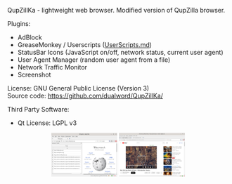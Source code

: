 QupZillKa - lightweight web browser. Modified version of QupZilla browser.  

Plugins:
 - AdBlock
 - GreaseMonkey / Userscripts ([UserScripts.md](userscripts/))
 - StatusBar Icons (JavaScript on/off, network status, current user agent)
 - User Agent Manager (random user agent from a file)
 - Network Traffic Monitor
 - Screenshot

License: GNU General Public License (Version 3)  
Source code: https://github.com/dualword/QupZillKa/  

Third Party Software:
 - Qt License: LGPL v3

<p align="middle">
<img src="screenshot.png" height="100" width="150" alt="Network traffic monitor" title="Network traffic monitor"/>
<img src="youtube.png" height="100" width="150" alt="Youtube" title="Youtube"/>
</p>
